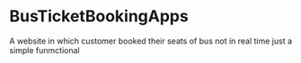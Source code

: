 # BusTicketBookingApps
A website in which customer booked their seats of bus not in real time just a simple funmctional 
